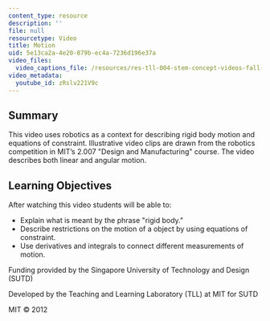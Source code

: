 ```yaml
---
content_type: resource
description: ''
file: null
resourcetype: Video
title: Motion
uid: 5e13ca2a-4e20-879b-ec4a-7236d196e37a
video_files:
  video_captions_file: /resources/res-tll-004-stem-concept-videos-fall-2013/videos/derivatives-and-integrals/motion/zRslv221V9c.vtt
video_metadata:
  youtube_id: zRslv221V9c
---
```


Summary
-------

This video uses robotics as a context for describing rigid body motion and equations of constraint. Illustrative video clips are drawn from the robotics competition in MIT’s 2.007 "Design and Manufacturing" course. The video describes both linear and angular motion.

Learning Objectives
-------------------

After watching this video students will be able to:

*   Explain what is meant by the phrase "rigid body."
*   Describe restrictions on the motion of a object by using equations of constraint.
*   Use derivatives and integrals to connect different measurements of motion.

Funding provided by the Singapore University of Technology and Design (SUTD)

Developed by the Teaching and Learning Laboratory (TLL) at MIT for SUTD

MIT © 2012